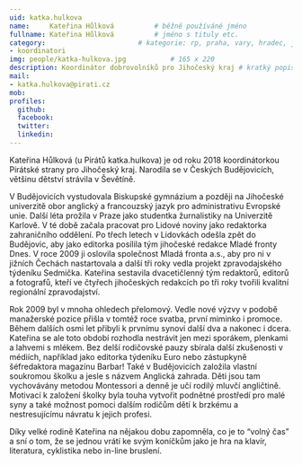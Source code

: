 ```yaml
---
uid: katka.hulkova
name:     Kateřina Hůlková      	# běžně používáné jméno
fullname: Kateřina Hůlková  		# jméno s tituly etc.
category:                 		# kategorie: rp, praha, vary, hradec, jmk, senat
- koordinatori
img: people/katka-hulkova.jpg           # 165 x 220
description: Koordinátor dobrovolníků pro Jihočeský kraj # kratký popis, max 160 znaků
mail:
- katka.hulkova@pirati.cz
mob: 
profiles:
  github:
  facebook:
  twitter:
  linkedin:
---
```


Kateřina Hůlková (u Pirátů katka.hulkova) je od roku 2018 koordinátorkou Pirátské strany pro Jihočeský kraj. Narodila se v Českých Budějovicích, většinu dětství strávila v Ševětíně.

V Budějovicích vystudovala Biskupské gymnázium a později na Jihočeské univerzitě obor anglický a francouzský jazyk pro administrativu Evropské unie. Další léta prožila v Praze jako studentka žurnalistiky na Univerzitě Karlově. V té době začala pracovat pro Lidové noviny jako redaktorka zahraničního oddělení. Po třech letech v Lidovkách odešla zpět do Budějovic, aby jako editorka posílila tým jihočeské redakce Mladé fronty Dnes. V roce 2009 ji oslovila společnost Mladá fronta a.s., aby pro ni v jižních Čechách nastartovala a další tři roky vedla projekt zpravodajského týdeníku Sedmička. Kateřina sestavila dvacetičlenný tým redaktorů, editorů a fotografů, kteří ve čtyřech jihočeských redakcích po tři roky tvořili kvalitní regionální zpravodajství.

Rok 2009 byl v mnoha ohledech přelomový. Vedle nové výzvy v podobě manažerské pozice přišla v tomtéž roce svatba, první miminko i promoce. Během dalších osmi let přibyli k prvnímu synovi další dva a nakonec i dcera. Kateřina se ale toto období rozhodla nestrávit jen mezi sporákem, plenkami a lahvemi s mlékem. Bez delší rodičovské pauzy sbírala další zkušenosti v médiích, například jako editorka týdeníku Euro nebo zástupkyně šéfredaktora magazínu Barbar! Také v Budějovicích založila vlastní soukromou školku a jesle s názvem Anglická zahrada. Děti jsou tam vychovávány metodou Montessori a denně je učí rodilý mluvčí angličtině. Motivací k založení školky byla touha vytvořit podnětné prostředí pro malé syny a také možnost pomoci dalším rodičům dětí k brzkému a nestresujícímu návratu k jejich profesi.

Díky velké rodině Kateřina na nějakou dobu zapomněla, co je to “volný čas” a sní o tom, že se jednou vrátí ke svým koníčkům jako je hra na klavír, literatura, cyklistika nebo in-line bruslení.
